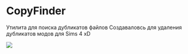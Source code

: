 # CopyFinder
Утилита для поиска дубликатов файлов
Создаваловсь для удаления дубликатов модов для Sims 4 xD

<img src=https://i.imgur.com/uTxvcNh.jpeg>

